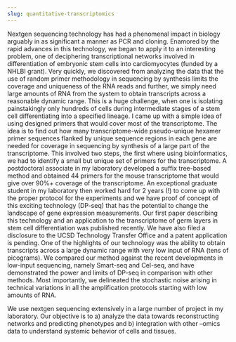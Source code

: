 ```yaml
---
slug: quantitative-transcriptomics
---
```


Nextgen sequencing technology has had a phenomenal impact in biology arguably in as significant a manner as PCR and cloning. Enamored by the rapid advances in this technology, we began to apply it to an interesting problem, one of deciphering transcriptional networks involved in differentiation of embryonic stem cells into cardiomyocytes (funded by a NHLBI grant). Very quickly, we discovered from analyzing the data that the use of random primer methodology in sequencing by synthesis limits the coverage and uniqueness of the RNA reads and further, we simply need large amounts of RNA from the system to obtain transcripts across a reasonable dynamic range. This is a huge challenge, when one is isolating painstakingly only hundreds of cells during intermediate stages of a stem cell differentiating into a specified lineage. I came up with a simple idea of using designed primers that would cover most of the transcriptome. The idea is to find out how many transcriptome-wide pseudo-unique hexamer primer sequences flanked by unique sequence regions in each gene are needed for coverage in sequencing by synthesis of a large part of the transcriptome. This involved two steps, the first where using bioinformatics, we had to identify a small but unique set of primers for the transcriptome. A postdoctoral associate in my laboratory developed a suffix tree-based method and obtained 44 primers for the mouse transcriptome that would give over 90%+ coverage of the transcriptome. An exceptional graduate student in my laboratory then worked hard for 2 years (!) to come up with the proper protocol for the experiments and we have proof of concept of this exciting technology (DP-seq) that has the potential to change the landscape of gene expression measurements. Our first paper describing this technology and an application to the transcriptome of germ layers in stem cell differentiation was published recently. We have also filed a disclosure to the UCSD Technology Transfer Office and a patent application is pending. One of the highlights of our technology was the ability to obtain transcripts across a large dynamic range with very low input of RNA (tens of picograms). We compared our method against the recent developments in low-input sequencing, namely Smart-seq and Cel-seq, and have demonstrated the power and limits of DP-seq in comparison with other methods. Most importantly, we delineated the stochastic noise arising in technical variations in all the amplification protocols starting with low amounts of RNA.

We use nextgen sequencing extensively in a large number of project in my laboratory. Our objective is to a) analyze the data towards reconstructing networks and predicting phenotypes and b) integration with other –omics data to understand systemic behavior of cells and tissues.
